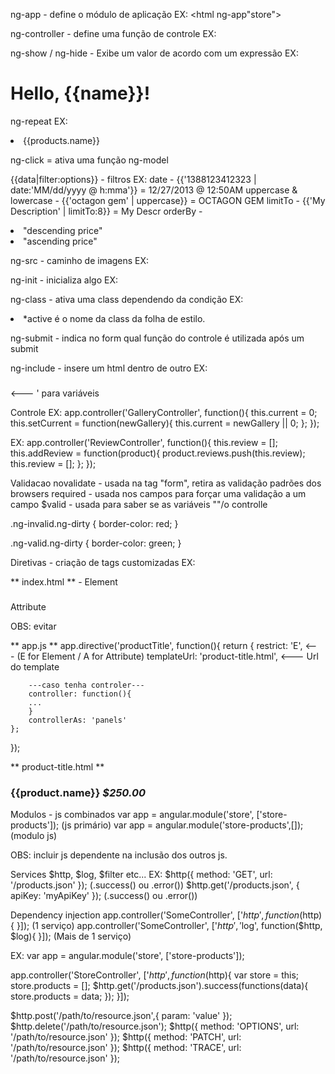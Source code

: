 ng-app - define o módulo de aplicação
EX: <html ng-app"store">

ng-controller - define uma função de controle
EX: <body ng-controller="StoreController as store">

ng-show / ng-hide - Exibe um valor de acordo com um expressão
EX: <h1 ng-show="name"> Hello, {{name}}! </h1>

ng-repeat
EX: <li ng-repeat="product in store.products"> {{products.name}} </li>

ng-click = ativa uma função
ng-model

{{data|filter:options}} - filtros
EX: date - {{'1388123412323 | date:'MM/dd/yyyy @ h:mma'}} = 12/27/2013 @ 12:50AM
	uppercase & lowercase - {{'octagon gem' | uppercase}} = OCTAGON GEM
	limitTo - {{'My Description' | limitTo:8}} = My Descr
	orderBy - <li ng-repeat="product in store.products | orderBy:'-price'"> "descending price"
			  <li ng-repeat="product in store.products | orderBy:'price'"> "ascending price"
			  
ng-src - caminho de imagens
EX: <img ng-src="{{product.images[0]}}">

ng-init - inicializa algo
EX: <section ng-init="tab = 1">

ng-class - ativa uma class dependendo da condição
EX: <li ng-class="{ active: tab === 1}"> *active é o nome da class da folha de estilo.

ng-submit - indica no form qual função do controle é utilizada após um submit

ng-include - insere um html dentro de outro
EX: <h3 ng-include="'produto_campo.html'"></h3> <--- ' para variáveis

Controle
EX:
app.controller('GalleryController', function(){
  this.current = 0;
  this.setCurrent = function(newGallery){
    this.current = newGallery || 0;
  };
});
  
EX:
app.controller('ReviewController', function(){
  this.review = [];
  this.addReview = function(product){
    product.reviews.push(this.review);
    this.review = [];
  };
});

 Validacao
 novalidate - usada na tag "form", retira as validação padrões dos browsers
 required - usada nos campos para forçar uma validação a um campo
 $valid - usada para saber se as variáveis ""/o controlle	

.ng-invalid.ng-dirty {
  border-color: red;
}
  
.ng-valid.ng-dirty {
  border-color: green;
}

Diretivas - criação de tags customizadas
EX:

** index.html **
<product-title></product-title> - Element
<h3 product-title></h3> Attribute

OBS: evitar <product-title/>

** app.js **
app.directive('productTitle', function(){
	return {
		restrict: 'E',  <--- (E for Element / A for Attribute)
		templateUrl: 'product-title.html', <--- Url do template
		
		---caso tenha controler---
		controller: function(){
		...
		}
		controllerAs: 'panels'
	};
});

** product-title.html **
<h3>
	{{product.name}}
	<em class="pull-right">$250.00</em>
</h3>

Modulos - js combinados
var app = angular.module('store', ['store-products']); (js primário)
var app = angular.module('store-products',[]); (modulo js)

OBS: incluir js dependente na inclusão dos outros js.

Services
$http, $log, $filter etc...
EX:
$http({ method: 'GET', url: '/products.json' }); (.success() ou .error())
$http.get('/products.json', { apiKey: 'myApiKey' }); (.success() ou .error())

Dependency injection
app.controller('SomeController', ['$http', function($http){
}]); (1 serviço)
app.controller('SomeController', ['$http', '$log', function($http, $log){
}]); (Mais de 1 serviço)

EX:
var app = angular.module('store', ['store-products']);

app.controller('StoreController', ['$http', function($http){
	var store = this;
	store.products = [];
	$http.get('/products.json').success(functions(data){
		store.products = data;
	});
}]);

$http.post('/path/to/resource.json',{ param: 'value' });
$http.delete('/path/to/resource.json');
$http({ method: 'OPTIONS', url: '/path/to/resource.json' });
$http({ method: 'PATCH', url: '/path/to/resource.json' });
$http({ method: 'TRACE', url: '/path/to/resource.json' });
